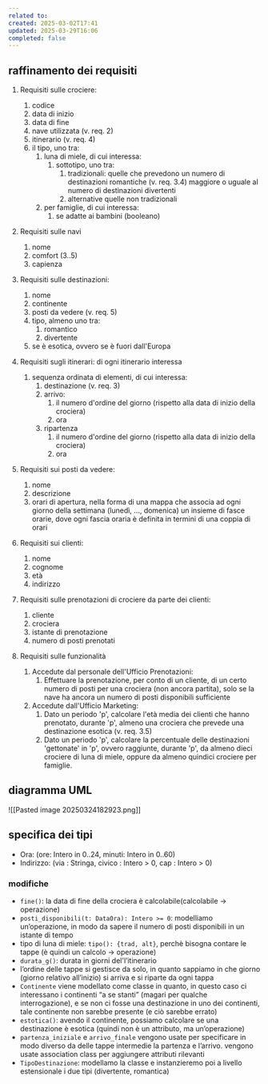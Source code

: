 ```yaml
---
related to: 
created: 2025-03-02T17:41
updated: 2025-03-29T16:06
completed: false
---
```

## raffinamento dei requisiti
1. Requisiti sulle crociere:
	1. codice 
	2. data di inizio
	3. data di fine
	4. nave utilizzata (v. req. 2)
	5. itinerario (v. req. 4)
	6. il tipo, uno tra:
		1. luna di miele, di cui interessa:
			1. sottotipo, uno tra:
				1. tradizionali: 
					quelle che prevedono un numero di destinazioni romantiche (v. req. 3.4) maggiore o uguale al numero di destinazioni divertenti
				2. alternative
					quelle non tradizionali
		2. per famiglie, di cui interessa:
			1. se adatte ai bambini (booleano)

2. Requisiti sulle navi
	1. nome
	2. comfort (3..5)
	3. capienza

3. Requisiti sulle destinazioni:
	1. nome
	2. continente
	3. posti da vedere (v. req. 5)
	4. tipo, almeno uno tra:
		1. romantico
		2. divertente
	5. se è esotica, ovvero se è fuori dall'Europa

4. Requisiti sugli itinerari: di ogni itinerario interessa
	1. sequenza ordinata di elementi, di cui interessa:
		1. destinazione (v. req. 3)
		2. arrivo:
			1. il numero d'ordine del giorno (rispetto alla data di inizio della crociera)
			2. ora
		3. ripartenza	
			1. il numero d'ordine del giorno (rispetto alla data di inizio della crociera)
			2. ora

5. Requisiti sui posti da vedere:
	1. nome
	2. descrizione
	3. orari di apertura, nella forma di una mappa che associa ad ogni giorno della settimana (lunedì, ..., domenica) un insieme di fasce orarie, dove ogni fascia oraria è definita in termini di una coppia di orari

6. Requisiti sui clienti:
	1. nome
	2. cognome 
	3. età 
	4. indirizzo

7. Requisiti sulle prenotazioni di crociere da parte dei clienti:
	1. cliente
	2. crociera
	3. istante di prenotazione
	4. numero di posti prenotati

8. Requisiti sulle funzionalità
	1. Accedute dal personale dell'Ufficio Prenotazioni:
		1. Effettuare la prenotazione, per conto di un cliente, di un certo numero di posti per una crociera (non ancora partita), solo se la nave ha ancora un numero di posti disponibili sufficiente
	2. Accedute dall'Ufficio Marketing:
		1. Dato un periodo 'p', calcolare l'età media dei clienti che hanno prenotato, durante 'p', almeno una crociera che prevede una destinazione esotica (v. req. 3.5)
		2. Dato un periodo 'p', calcolare la percentuale delle destinazioni 'gettonate' in 'p', ovvero raggiunte, durante 'p', da almeno dieci crociere di luna di miele, oppure da almeno quindici crociere per famiglie.
## diagramma UML
![[Pasted image 20250324182923.png]]
## specifica dei tipi
- Ora: (ore: Intero in 0..24, minuti: Intero in 0..60)
- Indirizzo: (via : Stringa, civico : Intero > 0, cap : Intero > 0)
### modifiche
- `fine()`: la data di fine della crociera è calcolabile(calcolabile → operazione)
- `posti_disponibili(t: DataOra): Intero >= 0`: modelliamo un’operazione, in modo da sapere il numero di posti disponibili in un istante di tempo
- tipo di luna di miele: `tipo(): {trad, alt}`, perchè bisogna contare le tappe (è quindi un calcolo → operazione)
- `durata_g()`: durata in giorni del'l’itinerario
- l’ordine delle tappe si gestisce da solo, in quanto sappiamo in che giorno (giorno relativo all’inizio) si arriva e si riparte da ogni tappa
- `Continente` viene modellato come classe in quanto, in questo caso ci interessano i continenti “a se stanti” (magari per qualche interrogazione), e se non ci fosse una destinazione in uno dei continenti, tale continente non sarebbe presente (e ciò sarebbe errato)
- `estotica()`: avendo il continente, possiamo calcolare se una destinazione è esotica (quindi non è un attributo, ma un’operazione)
- `partenza_iniziale` e `arrivo_finale` vengono usate per specificare in modo diverso da delle tappe intermedie la partenza e l’arrivo. vengono usate association class per aggiungere attributi rilevanti 
- `TipoDestinazione`: modellamo la classe e instanzieremo poi a livello estensionale i due tipi (divertente, romantica)